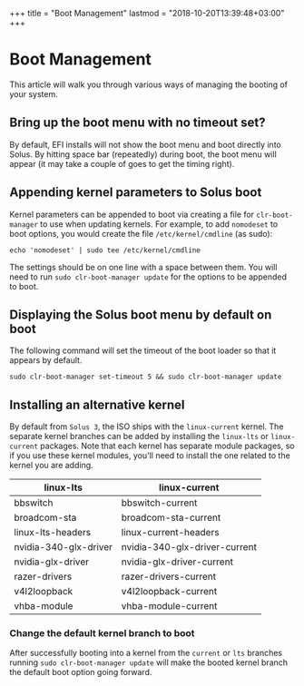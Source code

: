 +++
title = "Boot Management"
lastmod = "2018-10-20T13:39:48+03:00"
+++
# Boot Management

This article will walk you through various ways of managing the booting of your system.

## Bring up the boot menu with no timeout set?

By default, EFI installs will not show the boot menu and boot directly into Solus. By hitting space bar (repeatedly) during boot, the boot menu will appear (it may take a couple of goes to get the timing right).

## Appending kernel parameters to Solus boot

Kernel parameters can be appended to boot via creating a file for `clr-boot-manager` to use when updating kernels. For example, to add `nomodeset` to boot options, you would create the file `/etc/kernel/cmdline` (as sudo):

```
echo 'nomodeset' | sudo tee /etc/kernel/cmdline
```

The settings should be on one line with a space between them. You will need to run `sudo clr-boot-manager update` for the options to be appended to boot.

## Displaying the Solus boot menu by default on boot

The following command will set the timeout of the boot loader so that it appears by default.

```
sudo clr-boot-manager set-timeout 5 && sudo clr-boot-manager update
```

## Installing an alternative kernel

By default from `Solus 3`, the ISO ships with the `linux-current` kernel. The separate kernel branches can be added by installing the `linux-lts` or `linux-current` packages. Note that each kernel has separate module packages, so if you use these kernel modules, you'll need to install the one related to the kernel you are adding.

|linux-lts               |linux-current                   |
|------------------------|--------------------------------|
|bbswitch                |bbswitch-current                |
|broadcom-sta            |broadcom-sta-current            |
|linux-lts-headers       |linux-current-headers           |
|nvidia-340-glx-driver   |nvidia-340-glx-driver-current   |
|nvidia-glx-driver       |nvidia-glx-driver-current       |
|razer-drivers           |razer-drivers-current           |
|v4l2loopback            |v4l2loopback-current            |
|vhba-module             |vhba-module-current             |

### Change the default kernel branch to boot

After successfully booting into a kernel from the `current` or `lts` branches running `sudo clr-boot-manager update` will make the booted kernel branch the default boot option going forward.

